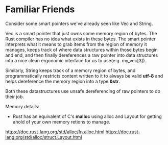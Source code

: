 # Familiar Friends

Consider some smart pointers we've already seen like Vec<T> and String.

Vec<T> is a smart pointer that just owns some memory region of bytes. The Rust
compiler has no idea what exists in these bytes. The smart pointer interprets what it means
to grab items from the region of memory it manages, keeps track of where data structures
within those bytes begin and end, and then finally dereferences a raw pointer into data
structures into a nice clean ergonomic interface for us to use(e.g. my\_vec[3]).

Similarly, String keeps track of a memory region of bytes, and programmatically restricts
content written to it to always be valid **utf-8** and helps dereference the memory
region into a type **&str**.

Both these datastructures use unsafe dereferencing of raw pointers to do their job.

Memory details:

* Rust has an equivalent of C's **malloc** using alloc and Layout for getting ahold of 
your own memory retions to manage.

https://doc.rust-lang.org/std/alloc/fn.alloc.html
https://doc.rust-lang.org/std/alloc/struct.Layout.html
